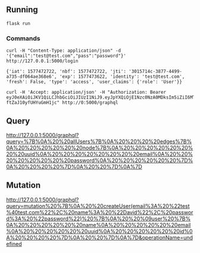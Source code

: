 ## Running
```
flask run
```

### Commands
```
curl -H "Content-Type: application/json" -d '{"email":"test@test.com","pass":"password"}' http://127.0.0.1:5000/login

{'iat': 1577472722, 'nbf': 1577472722, 'jti': '3015714c-3877-4499-a735-df064ae368e6', 'exp': 1577473622, 'identity': 'test@test.com', 'fresh': False, 'type': 'access', 'user_claims': {'role': 'User'}}

curl -H 'Accept: application/json' -H "Authorization: Bearer eyJ0eXAiOiJKV1QiLCJhbGciOiJIUzI1NiJ9.eyJpYXQiOjE1Nzc0NzA0MDksIm5iZiI6MTU3NzQ3MDQwOSwianRpIjoiNTU2MmZlOTktNzUwZC00ZjE3LTk4NjYtNDIwNzI3YWQzY2FkIiwiZXhwIjoxNTc3NDcxMzA5LCJpZGVudGl0eSI6InRlc3RAdGVzdC5jb20iLCJmcmVzaCI6ZmFsc2UsInR5cGUiOiJhY2Nlc3MiLCJ1c2VyX2NsYWltcyI6eyJyb2xlIjoiVXNlciJ9fQ.eSBF9VV84KRy7BXtmyccaDC-ftZaJ10yfUHYuGmH1jc" http://0:5000/graphql
```

## Query
http://127.0.0.1:5000/graphql?query=%7B%0A%20%20allUsers%7B%0A%20%20%20%20edges%7B%0A%20%20%20%20%20%20node%7B%0A%20%20%20%20%20%20%20%20uuid%0A%20%20%20%20%20%20%20%20email%0A%20%20%20%20%20%20%20%20password%0A%20%20%20%20%20%20%7D%0A%20%20%20%20%7D%0A%20%20%7D%0A%7D


## Mutation
http://127.0.0.1:5000/graphql?query=mutation%20%7B%0A%20%20createUser(email%3A%20%22test%40test.com%22%2C%20name%3A%20%22David%22%2C%20password%3A%20%22password%22)%20%7B%0A%20%20%09user%20%7B%0A%20%20%20%20%20%20name%0A%20%20%20%20%20%20email%0A%20%20%20%20%20%20uuid%0A%20%20%20%20%20%20id%0A%20%20%20%20%7D%0A%20%20%7D%0A%7D&operationName=undefined